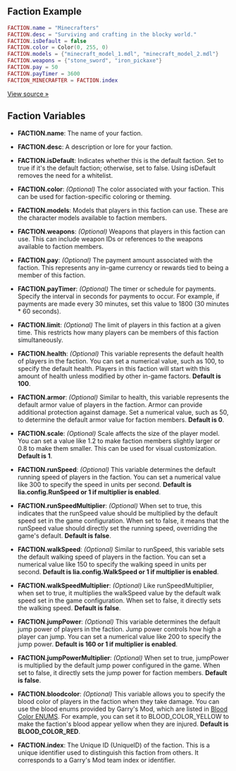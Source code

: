 ## Faction Example
```lua
FACTION.name = "Minecrafters"
FACTION.desc = "Surviving and crafting in the blocky world."
FACTION.isDefault = false
FACTION.color = Color(0, 255, 0)
FACTION.models = {"minecraft_model_1.mdl", "minecraft_model_2.mdl"}
FACTION.weapons = {"stone_sword", "iron_pickaxe"}
FACTION.pay = 50
FACTION.payTimer = 3600 
FACTION_MINECRAFTER = FACTION.index
```
[View source »](https://github.com/Lilia-Framework/Lilia/blob/2.0/lilia/gamemode/backend/core/sv_spawns.lua#L33)
## Faction Variables
- **FACTION.name**: The name of your faction.

- **FACTION.desc**: A description or lore for your faction.

- **FACTION.isDefault**: Indicates whether this is the default faction. Set to true if it's the default faction; otherwise, set to false. Using isDefault removes the need for a whitelist.

- **FACTION.color**: *(Optional)* The color associated with your faction. This can be used for faction-specific coloring or theming.

- **FACTION.models**: Models that players in this faction can use. These are the character models available to faction members.

- **FACTION.weapons**: *(Optional)* Weapons that players in this faction can use. This can include weapon IDs or references to the weapons available to faction members.

- **FACTION.pay**: *(Optional)* The payment amount associated with the faction. This represents any in-game currency or rewards tied to being a member of this faction.

- **FACTION.payTimer**: *(Optional)* The timer or schedule for payments. Specify the interval in seconds for payments to occur. For example, if payments are made every 30 minutes, set this value to 1800 (30 minutes * 60 seconds).

- **FACTION.limit**: *(Optional)* The limit of players in this faction at a given time. This restricts how many players can be members of this faction simultaneously.

- **FACTION.health**: *(Optional)* This variable represents the default health of players in the faction. You can set a numerical value, such as 100, to specify the default health. Players in this faction will start with this amount of health unless modified by other in-game factors. **Default is 100**.

- **FACTION.armor**: *(Optional)* Similar to health, this variable represents the default armor value of players in the faction. Armor can provide additional protection against damage. Set a numerical value, such as 50, to determine the default armor value for faction members. **Default is 0**.

- **FACTION.scale**: *(Optional)* Scale affects the size of the player model. You can set a value like 1.2 to make faction members slightly larger or 0.8 to make them smaller. This can be used for visual customization. **Default is 1**.

- **FACTION.runSpeed**: *(Optional)* This variable determines the default running speed of players in the faction. You can set a numerical value like 300 to specify the speed in units per second. **Default is lia.config.RunSpeed or 1 if multiplier is enabled**.

- **FACTION.runSpeedMultiplier**: *(Optional)* When set to true, this indicates that the runSpeed value should be multiplied by the default speed set in the game configuration. When set to false, it means that the runSpeed value should directly set the running speed, overriding the game's default. **Default is false**.

- **FACTION.walkSpeed**: *(Optional)* Similar to runSpeed, this variable sets the default walking speed of players in the faction. You can set a numerical value like 150 to specify the walking speed in units per second. **Default is lia.config.WalkSpeed or 1 if multiplier is enabled**.

- **FACTION.walkSpeedMultiplier**: *(Optional)* Like runSpeedMultiplier, when set to true, it multiplies the walkSpeed value by the default walk speed set in the game configuration. When set to false, it directly sets the walking speed. **Default is false**.

- **FACTION.jumpPower**: *(Optional)* This variable determines the default jump power of players in the faction. Jump power controls how high a player can jump. You can set a numerical value like 200 to specify the jump power.  **Default is 160 or 1 if multiplier is enabled**.

- **FACTION.jumpPowerMultiplier**: *(Optional)* When set to true, jumpPower is multiplied by the default jump power configured in the game. When set to false, it directly sets the jump power for faction members. **Default is false**.

- **FACTION.bloodcolor**: *(Optional)* This variable allows you to specify the blood color of players in the faction when they take damage. You can use the blood enums provided by Garry's Mod, which are listed in [Blood Color ENUMS](https://wiki.facepunch.com/gmod/Enums/BLOOD_COLOR). For example, you can set it to BLOOD_COLOR_YELLOW to make the faction's blood appear yellow when they are injured. **Default is BLOOD_COLOR_RED**.

- **FACTION.index**: The Unique ID (UniqueID) of the faction. This is a unique identifier used to distinguish this faction from others. It corresponds to a Garry's Mod team index or identifier.